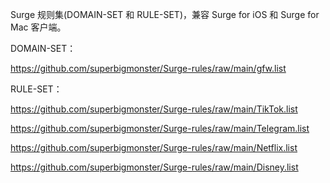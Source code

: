 Surge 规则集(DOMAIN-SET 和 RULE-SET)，兼容 Surge for iOS 和 Surge for Mac 客户端。

DOMAIN-SET：

https://github.com/superbigmonster/Surge-rules/raw/main/gfw.list


RULE-SET：

https://github.com/superbigmonster/Surge-rules/raw/main/TikTok.list

https://github.com/superbigmonster/Surge-rules/raw/main/Telegram.list

https://github.com/superbigmonster/Surge-rules/raw/main/Netflix.list

https://github.com/superbigmonster/Surge-rules/raw/main/Disney.list

